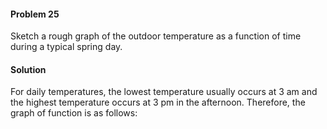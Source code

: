 <div class="alert alert-warning" role="alert">
<h4 class="alert-heading">Problem 25</h4>

Sketch a rough graph of the outdoor temperature as a function of time during a typical spring day.

</div>

<div class="alert alert-success" role="alert">
<h4 class="alert-heading">Solution</h4>

For daily temperatures, the lowest temperature usually occurs at 3 am and the highest temperature occurs at 3 pm in the afternoon. Therefore, the graph of function is as follows: 

</div>
